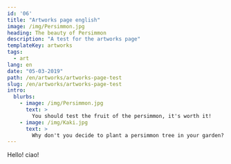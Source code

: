 ```yaml
---
id: '06'
title: "Artworks page english"
image: /img/Persimmon.jpg
heading: The beauty of Persimmon
description: "A test for the artworks page"
templateKey: artworks
tags:
  - art
lang: en
date: "05-03-2019"
path: /en/artworks/artworks-page-test
slug: /en/artworks/artworks-page-test
intro:
  blurbs:
    - image: /img/Persimmon.jpg
      text: >
        You should test the fruit of the persimmon, it's worth it!
    - image: /img/Kaki.jpg
      text: >
        Why don't you decide to plant a persimmon tree in your garden?
---
```


Hello! ciao!
